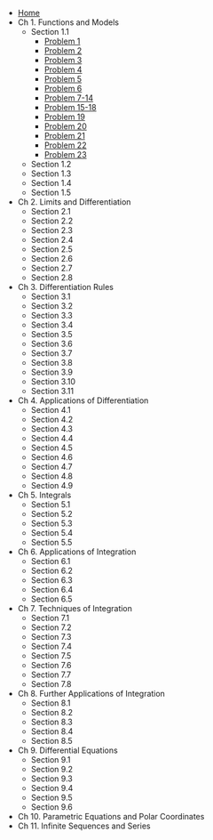 - [Home](/README.md)
- Ch 1. Functions and Models
    - Section 1.1
        - [Problem 1](/docs/ch1/section1/Problem1.md)
        - [Problem 2](/docs/ch1/section1/Problem2.md)
        - [Problem 3](/docs/ch1/section1/Problem3.md)
        - [Problem 4](/docs/ch1/section1/Problem4.md)
        - [Problem 5](/docs/ch1/section1/Problem5.md)
        - [Problem 6](/docs/ch1/section1/Problem6.md)
        - [Problem 7-14](/docs/ch1/section1/Problem7-14.md)
        - [Problem 15-18](/docs/ch1/section1/Problem15-18.md)
        - [Problem 19](/docs/ch1/section1/Problem19.md)
        - [Problem 20](/docs/ch1/section1/Problem20.md)
        - [Problem 21](/docs/ch1/section1/Problem21.md)
        - [Problem 22](/docs/ch1/section1/Problem22.md)
        - [Problem 23](/docs/ch1/section1/Problem23.md)
    - Section 1.2
    - Section 1.3
    - Section 1.4
    - Section 1.5
- Ch 2. Limits and Differentiation
    - Section 2.1
    - Section 2.2
    - Section 2.3
    - Section 2.4
    - Section 2.5
    - Section 2.6
    - Section 2.7
    - Section 2.8
- Ch 3. Differentiation Rules
    - Section 3.1
    - Section 3.2
    - Section 3.3
    - Section 3.4
    - Section 3.5
    - Section 3.6
    - Section 3.7
    - Section 3.8
    - Section 3.9
    - Section 3.10
    - Section 3.11
- Ch 4. Applications of Differentiation
    - Section 4.1
    - Section 4.2
    - Section 4.3
    - Section 4.4
    - Section 4.5
    - Section 4.6
    - Section 4.7
    - Section 4.8
    - Section 4.9
- Ch 5. Integrals
    - Section 5.1
    - Section 5.2
    - Section 5.3
    - Section 5.4
    - Section 5.5
- Ch 6. Applications of Integration
    - Section 6.1
    - Section 6.2
    - Section 6.3
    - Section 6.4
    - Section 6.5
- Ch 7. Techniques of Integration
    - Section 7.1
    - Section 7.2
    - Section 7.3
    - Section 7.4
    - Section 7.5
    - Section 7.6
    - Section 7.7
    - Section 7.8
- Ch 8. Further Applications of Integration
    - Section 8.1
    - Section 8.2
    - Section 8.3
    - Section 8.4
    - Section 8.5
- Ch 9. Differential Equations
    - Section 9.1
    - Section 9.2
    - Section 9.3
    - Section 9.4
    - Section 9.5
    - Section 9.6
- Ch 10. Parametric Equations and Polar Coordinates
- Ch 11. Infinite Sequences and Series